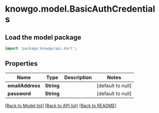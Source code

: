# knowgo.model.BasicAuthCredentials

## Load the model package
```dart
import 'package:knowgo/api.dart';
```

## Properties
Name | Type | Description | Notes
------------ | ------------- | ------------- | -------------
**emailAddress** | **String** |  | [default to null]
**password** | **String** |  | [default to null]

[[Back to Model list]](../README.md#documentation-for-models) [[Back to API list]](../README.md#documentation-for-api-endpoints) [[Back to README]](../README.md)


